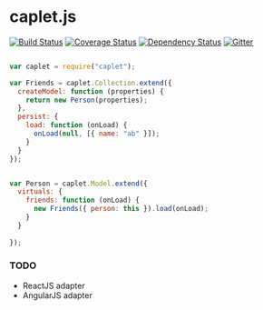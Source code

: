 # caplet.js

[![Build Status](https://travis-ci.org/mojo-js/caplet.js.svg)](https://travis-ci.org/mojo-js/caplet.js) [![Coverage Status](https://coveralls.io/repos/mojo-js/caplet.js/badge.svg?branch=master)](https://coveralls.io/r/mojo-js/caplet.js?branch=master) [![Dependency Status](https://david-dm.org/mojo-js/caplet.js.svg)](https://david-dm.org/mojo-js/caplet.js) [![Gitter](https://badges.gitter.im/Join%20Chat.svg)](https://gitter.im/mojo-js/caplet.js?utm_source=badge&utm_medium=badge&utm_campaign=pr-badge)

```javascript

var caplet = require("caplet");

var Friends = caplet.Collection.extend({
  createModel: function (properties) {
    return new Person(properties);
  },
  persist: {
    load: function (onLoad) {
      onLoad(null, [{ name: "ab" }]);
    }
  }
});


var Person = caplet.Model.extend({
  virtuals: {
    friends: function (onLoad) {
      new Friends({ person: this }).load(onLoad);
    }
  }
    
});
```

### TODO

- ReactJS adapter
- AngularJS adapter
